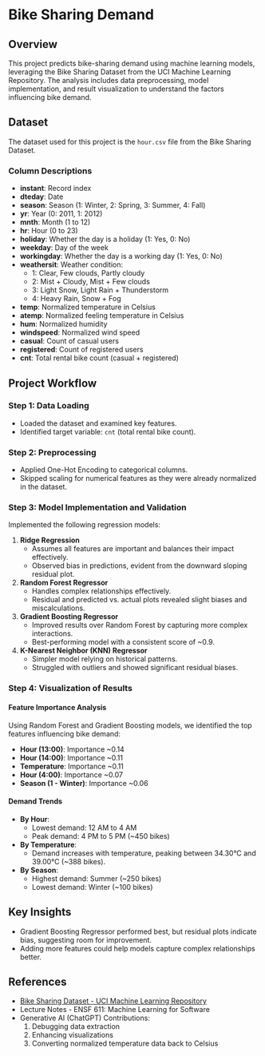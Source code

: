 # Bike Sharing Demand

## Overview
This project predicts bike-sharing demand using machine learning models, leveraging the Bike Sharing Dataset from the UCI Machine Learning Repository. The analysis includes data preprocessing, model implementation, and result visualization to understand the factors influencing bike demand.

## Dataset
The dataset used for this project is the `hour.csv` file from the Bike Sharing Dataset.

### Column Descriptions
- **instant**: Record index
- **dteday**: Date
- **season**: Season (1: Winter, 2: Spring, 3: Summer, 4: Fall)
- **yr**: Year (0: 2011, 1: 2012)
- **mnth**: Month (1 to 12)
- **hr**: Hour (0 to 23)
- **holiday**: Whether the day is a holiday (1: Yes, 0: No)
- **weekday**: Day of the week
- **workingday**: Whether the day is a working day (1: Yes, 0: No)
- **weathersit**: Weather condition:
  - 1: Clear, Few clouds, Partly cloudy
  - 2: Mist + Cloudy, Mist + Few clouds
  - 3: Light Snow, Light Rain + Thunderstorm
  - 4: Heavy Rain, Snow + Fog
- **temp**: Normalized temperature in Celsius
- **atemp**: Normalized feeling temperature in Celsius
- **hum**: Normalized humidity
- **windspeed**: Normalized wind speed
- **casual**: Count of casual users
- **registered**: Count of registered users
- **cnt**: Total rental bike count (casual + registered)

## Project Workflow

### Step 1: Data Loading
- Loaded the dataset and examined key features.
- Identified target variable: `cnt` (total rental bike count).

### Step 2: Preprocessing
- Applied One-Hot Encoding to categorical columns.
- Skipped scaling for numerical features as they were already normalized in the dataset.

### Step 3: Model Implementation and Validation
Implemented the following regression models:
1. **Ridge Regression**
   - Assumes all features are important and balances their impact effectively.
   - Observed bias in predictions, evident from the downward sloping residual plot.
2. **Random Forest Regressor**
   - Handles complex relationships effectively.
   - Residual and predicted vs. actual plots revealed slight biases and miscalculations.
3. **Gradient Boosting Regressor**
   - Improved results over Random Forest by capturing more complex interactions.
   - Best-performing model with a consistent score of ~0.9.
4. **K-Nearest Neighbor (KNN) Regressor**
   - Simpler model relying on historical patterns.
   - Struggled with outliers and showed significant residual biases.

### Step 4: Visualization of Results
#### Feature Importance Analysis
Using Random Forest and Gradient Boosting models, we identified the top features influencing bike demand:
- **Hour (13:00)**: Importance ~0.14
- **Hour (14:00)**: Importance ~0.11
- **Temperature**: Importance ~0.11
- **Hour (4:00)**: Importance ~0.07
- **Season (1 - Winter)**: Importance ~0.06

#### Demand Trends
- **By Hour**:
  - Lowest demand: 12 AM to 4 AM
  - Peak demand: 4 PM to 5 PM (~450 bikes)
- **By Temperature**:
  - Demand increases with temperature, peaking between 34.30°C and 39.00°C (~388 bikes).
- **By Season**:
  - Highest demand: Summer (~250 bikes)
  - Lowest demand: Winter (~100 bikes)

## Key Insights
- Gradient Boosting Regressor performed best, but residual plots indicate bias, suggesting room for improvement.
- Adding more features could help models capture complex relationships better.

## References
- [Bike Sharing Dataset - UCI Machine Learning Repository](https://archive.ics.uci.edu/ml/datasets/Bike+Sharing+Dataset)
- Lecture Notes - ENSF 611: Machine Learning for Software
- Generative AI (ChatGPT) Contributions:
  1. Debugging data extraction
  2. Enhancing visualizations
  3. Converting normalized temperature data back to Celsius
